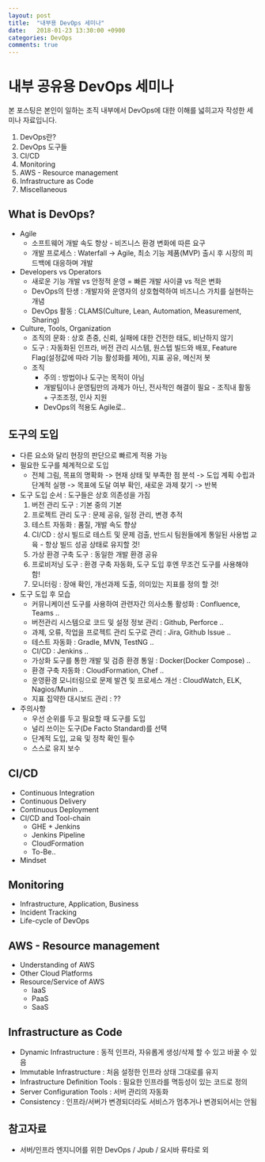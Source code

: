 ```yaml
---
layout: post
title:  "내부용 DevOps 세미나"
date:   2018-01-23 13:30:00 +0900
categories: DevOps
comments: true
---
```

# 내부 공유용 DevOps 세미나
본 포스팅은 본인이 일하는 조직 내부에서 DevOps에 대한 이해를 넓히고자 작성한 세미나 자료입니다.
1. DevOps란?
2. DevOps 도구들
2. CI/CD
3. Monitoring
4. AWS - Resource management
5. Infrastructure as Code
6. Miscellaneous

## What is DevOps?
* Agile
  + 소프트웨어 개발 속도 향상 - 비즈니스 환경 변화에 따른 요구
  + 개발 프로세스 : Waterfall -> Agile, 최소 기능 제품(MVP) 출시 후 시장의 피드백에 대응하며 개발
* Developers vs Operators
  + 새로운 기능 개발 vs 안정적 운영 = 빠른 개발 사이클 vs 적은 변화
  + DevOps의 탄생 : 개발자와 운영자의 상호협력하여 비즈니스 가치를 실현하는 개념
  + DevOps 활동 : CLAMS(Culture, Lean, Automation, Measurement, Sharing)
* Culture, Tools, Organization
  + 조직의 문화 : 상호 존중, 신뢰, 실패에 대한 건전한 태도, 비난하지 않기
  + 도구 : 자동화된 인프라, 버전 관리 시스템, 원스텝 빌드와 배포, Feature Flag(설정값에 따라 기능 활성화를 제어), 지표 공유, 메신저 봇
  + 조직
    - 주의 : 방법이나 도구는 목적이 아님
    - 개발팀이나 운영팀만의 과제가 아닌, 전사적인 해결이 필요 - 조직내 활동 + 구조조정, 인사 지원
    - DevOps의 적용도 Agile로..

## 도구의 도입
* 다른 요소와 달리 현장의 판단으로 빠르게 적용 가능
* 필요한 도구를 체계적으로 도입
  + 전체 그림, 목표의 명확화 -> 현재 상태 및 부족한 점 분석 -> 도입 계획 수립과 단계적 실행 -> 목표에 도달 여부 확인, 새로운 과제 찾기 -> 반복
* 도구 도입 순서 : 도구들은 상호 의존성을 가짐
  1. 버전 관리 도구 : 기본 중의 기본
  2. 프로젝트 관리 도구 : 문제 공유, 일정 관리, 변경 추적
  3. 테스트 자동화 : 품질, 개발 속도 향상
  4. CI/CD : 상시 빌드로 테스트 및 문제 검출, 반드시 팀원들에게 통일된 사용법 교육 - 항상 빌드 성공 상태로 유지할 것!
  5. 가상 환경 구축 도구 : 동일한 개발 환경 공유
  6. 프로비저닝 도구 : 환경 구축 자동화, 도구 도입 후엔 무조건 도구를 사용해야 함!
  7. 모니터링 : 장애 확인, 개선과제 도출, 의미있는 지표를 정의 할 것!
* 도구 도입 후 모습
  + 커뮤니케이션 도구를 사용하여 관련자간 의사소통 활성화 : Confluence, Teams ..
  + 버전관리 시스템으로 코드 및 설정 정보 관리 : Github, Perforce ..
  + 과제, 오류, 작업을 프로젝트 관리 도구로 관리 : Jira, Github Issue ..
  + 테스트 자동화 : Gradle, MVN, TestNG ..
  + CI/CD : Jenkins ..
  + 가상화 도구를 통한 개발 및 검증 환경 통일 : Docker(Docker Compose) ..
  + 환경 구축 자동화 : CloudFormation, Chef ..
  + 운영환경 모니터링으로 문제 발견 및 프로세스 개선 : CloudWatch, ELK, Nagios/Munin ..
  + 지표 집약한 대시보드 관리 : ??
* 주의사항
  + 우선 순위를 두고 필요할 때 도구를 도입
  + 널리 쓰이는 도구(De Facto Standard)를 선택
  + 단계적 도입, 교육 및 정착 확인 필수
  + 스스로 유지 보수


## CI/CD
* Continuous Integration
* Continuous Delivery
* Continuous Deployment
* CI/CD and Tool-chain
  + GHE + Jenkins
  + Jenkins Pipeline
  + CloudFormation
  + To-Be..  
* Mindset

## Monitoring
* Infrastructure, Application, Business
* Incident Tracking
* Life-cycle of DevOps

## AWS - Resource management
* Understanding of AWS
* Other Cloud Platforms
* Resource/Service of AWS
  + IaaS
  + PaaS
  + SaaS

## Infrastructure as Code
* Dynamic Infrastructure : 동적 인프라, 자유롭게 생성/삭제 할 수 있고 바꿀 수 있음
* Immutable Infrastructure : 처음 설정한 인프라 상태 그대로를 유지
* Infrastructure Definition Tools : 필요한 인프라를 멱등성이 있는 코드로 정의
* Server Configuration Tools : 서버 관리의 자동화
* Consistency : 인프라/서버가 변경되더라도 서비스가 멈추거나 변경되어서는 안됨

## 참고자료
* 서버/인프라 엔지니어를 위한 DevOps / Jpub / 요시바 류타로 외
